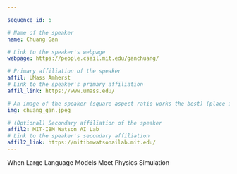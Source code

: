 ```yaml
---

sequence_id: 6

# Name of the speaker
name: Chuang Gan

# Link to the speaker's webpage
webpage: https://people.csail.mit.edu/ganchuang/

# Primary affiliation of the speaker
affil: UMass Amherst
# Link to the speaker's primary affiliation
affil_link: https://www.umass.edu/

# An image of the speaker (square aspect ratio works the best) (place in the `assets/img/speakers` directory)
img: chuang_gan.jpeg

# (Optional) Secondary affiliation of the speaker
affil2: MIT-IBM Watson AI Lab
# Link to the speaker's secondary affiliation 
affil2_link: https://mitibmwatsonailab.mit.edu/
---
```


<!-- Whatever you write below will show up as the speaker's bio -->

When Large Language Models Meet Physics Simulation
